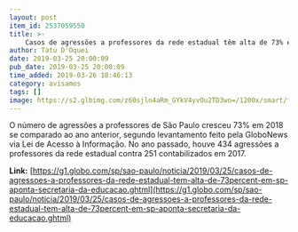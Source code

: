 ```yaml
---
layout: post
item_id: 2537059550
title: >-
    Casos de agressões a professores da rede estadual têm alta de 73% em SP
author: Tatu D'Oquei
date: 2019-03-25 20:00:09
pub_date: 2019-03-25 20:00:09
time_added: 2019-03-26 18:46:13
category: avisamos
tags: []
image: https://s2.glbimg.com/z60sjln4aRm_GYkV4yvOu2TD3wo=/1200x/smart/filters:cover():strip_icc()/s02.video.glbimg.com/x720/7484825.jpg
---
```


O número de agressões a professores de São Paulo cresceu 73% em 2018 se comparado ao ano anterior, segundo levantamento feito pela GloboNews via Lei de Acesso à Informação. No ano passado, houve 434 agressões a professores da rede estadual contra 251 contabilizados em 2017.

**Link:** [https://g1.globo.com/sp/sao-paulo/noticia/2019/03/25/casos-de-agressoes-a-professores-da-rede-estadual-tem-alta-de-73percent-em-sp-aponta-secretaria-da-educacao.ghtml](https://g1.globo.com/sp/sao-paulo/noticia/2019/03/25/casos-de-agressoes-a-professores-da-rede-estadual-tem-alta-de-73percent-em-sp-aponta-secretaria-da-educacao.ghtml)

